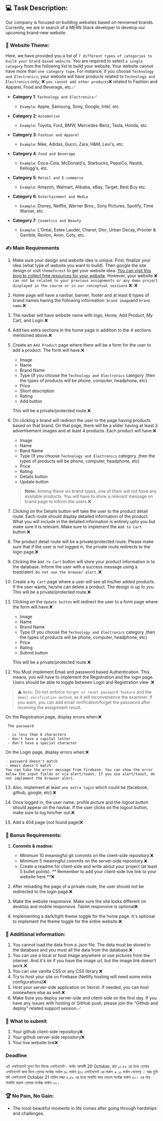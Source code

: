 ## :computer: Task Description:

Our company is focused on building websites based on renowned brands. Currently, we are in search of a MERN Stack developer to develop our upcoming brand-new website.


### 🧮 Website Theme:

Here, we have provided you a list of `7 different types of categories to build your brand-based website`. You are required to select `a single category` from the following list to build your website. Your website cannot have more than `one category type`. For instance, if you choose `Technology and Electronics`, your website will have products related to `Technology and Electronics` only; :x: `you cannot add other products`:x: related to Fashion and Apparel, Food and Beverage, etc.:white_check_mark:

- **Category 1**: `Technology and Electronics`:white_check_mark:

  - `Example`: Apple, Samsung, Sony, Google, Intel, etc.

- **Category 2**: `Automotive`

  - `Example`: Toyota, Ford, BMW, Mercedes-Benz, Tesla, Honda, etc.

- **Category 3**: `Fashion and Apparel`

  - `Example`: Nike, Adidas, Gucci, Zara, H&M, Levi's, etc.

- **Category 4**: `Food and Beverage`

  - `Example`: Coca-Cola, McDonald's, Starbucks, PepsiCo, Nestlé, Kellogg's, etc.

- **Category 5**: `Retail and E-commerce`

  - `Example`: Amazon, Walmart, Alibaba, eBay, Target, Best Buy etc.

- **Category 6**: `Entertainment and Media`

  - `Example`: Disney, Netflix, Warner Bros., Sony Pictures, Spotify, Time Warner, etc.

- **Category 7**: `Cosmetics and Beauty`

  - `Example`: L'Oréal, Estée Lauder, Chanel, Dior, Urban Decay, Procter & Gamble, Revlon, Avon, Coty, etc.

### :writing_hand: Main Requirements

1. Make sure your design and website idea is unique. First, finalize your idea (what type of website you want to build). Then google the site design or visit `themeforest` to get your website idea. [You can visit this blog to collect free resources for your website](https://bootcamp.uxdesign.cc/free-images-and-resources-collection-for-website-c77f2fc46ce5). However, your website :x: `can not be related to your previous assignments or any demo project displayed in the course or in our conceptual sessions` :x:. :x:

2. Home page will have a navbar, banner, footer and at least 6 types of brand names having the following information: `brand image`and `brand name`.:x:

3. The navbar will have website name with logo, Home, Add Product, My Cart, and Login.:x:

4. Add two extra sections in the home page in addition to the 4 sections mentioned above.:x:

5. Create an `Add Product` page where there will be a form for the user to add a product. The form will have::x:

   - Image
   - Name
   - Brand Name
   - Type (If you choose the `Technology and Electronics` category ,then the types of products will be phone, computer, headphone, etc)
   - Price
   - Short description
   - Rating
   - Add button

   This will be a private/protected route.:x:

6. On clicking a brand will redirect the user to the page having products based on that brand. On that page, there will be a slider having at least 3 advertisement images and at least 4 products. Each product will have::x:

   - Image
   - Name
   - Band Name
   - Type (If you choose `Technology and Electronics` category ,then the types of products will be phone, computer, headphone, etc)
   - Price
   - Rating
   - Details button
   - Update button

   > **Note:** Among these six brand types, one of them will not have any available products. You will have to show a relevant message on brand page to inform the users.:x:

7. Clicking on the Details button will take the user to the product detail route. Each route should display detailed information of the product. What you will include in the detailed information is entirely upto you but make sure it is relevant. Make sure to implement the `Add to Cart` button.:x:

8. The product detail route will be a private/protected route. Please make sure that if the user is not logged in, the private route redirects to the login page.:x:

9. Clicking the `Add to Cart` button will store your product information in to the database. Inform the user with a success message using a toast/alert. `Do not use the browser alert.`:x:

10. Create a `My Cart` page where a user will see all his/her added products. If the user wants, he/she can delete a product. The design is up to you. This will be a private/protected route.:x:

11. Clicking on the `Update button` will redirect the user to a form page where the form will have::x:

    - Image
    - Name
    - Brand Name
    - Type (If you choose the `Technology and Electronics` category ,then the types of products will be phone, computer, headphone, etc)
    - Price
    - Rating
    - Submit button

    This will be a private/protected route.:x:

12. You Must implement Email and password based Authentication. This means, you will have to implement the Registration and the login page. Users should be able to toggle between Login and Registration view .:x:

> :warning: `Note:` Do not enforce `forget or reset password feature` and the `email verification method`, as it will inconvenience the examiner. If you want, you can add email verification/forget the password after receiving the assignment result.

On the Registration page, display errors when::x:

     The password

     - is less than 6 characters
     - don't have a capital letter
     - don't have a special character

On the Login page, display errors when::x:

    - password doesn't match
    - email doesn't match
    You can take the error message from firebase. You can show the error below the input fields or via alert/toast. If you use alert/toast, do not implement the browser alert.

13. Also, implement at least `one extra login` which could be (facebook, github, google, etc).:x:

14. Once logged in, the user name, profile picture and the logout button should appear on the navbar. If the user clicks on the logout button, make sure to log him/her out.:x:

15. Add a 404 page (not found page):x:

### :gift: Bonus Requirements:

1. **Commits & readme:**

   - Minimum 10 meaningful git commits on the client-side repository.:x:
   - Minimum 5 meaningful commits on the server-side repository.:x:
   - Create a readme for client-side and write about your project (at least 5 bullet points). ** Remember to add your client-side live link to your website here.**:x:

2. After reloading the page of a private route, the user should not be redirected to the login page.:x:

3. Make the website responsive. Make sure the site looks different on desktop and mobile responsive. Tablet responsive is optional:x:

4. Implementing a dark/light theme toggle for the home page. It's optional to implement the theme toggle for the entire website.:x:

### :scroll: Additional information:

1. You cannot load the data from a .json file. The data must be stored in the database and you must all the data from the database.:x:
2. You can use a local or host image anywhere or use pictures from the internet. And it's ok if you have the image url, but the image link doesn't work.:x:
3. You can use vanilla CSS or any CSS library.:x:
4. Try to host your site on Firebase (Netlify hosting will need some extra configurations):x:
5. Host your server-side application on Vercel. If needed, you can host somewhere else as well.:x:
6. Make Sure you deploy server-side and client-side on the first day. If you have any issues with hosting or GitHub push, please join the "Github and deploy" related support session.:white_check_mark:

### :pushpin: What to submit

1. Your github client-side repository:x:
2. Your github server-side repository:x:
3. Your live website link:x:

### Deadline

এই এসাইনমেন্ট মুলত তিন দিনের এসাইনমেন্ট। অর্থাৎ আগামী 20 October, রাত ১১.৫৯ এর মধ্যে তোমার এসাইনমেন্ট জমা দিলে তোমার সর্বোচ্চ মার্কস ৬০ মার্কস (৫০ এসাইনমেন্ট এর মার্কস + ১০ মার্কস বোনাস) । আর তুমি যদি এসাইনমেন্ট October 21 তারিখ সন্ধ্যা ৫.৫৯ এর মধ্যে সাবমিট করে তাহলে সর্বোচ্চ মার্কস ৫০। এর পরে সাবমিট করলে তোমার সর্বোচ্চ মার্কস ৩০।  

### :trophy: No Pain, No Gain:

- The most beautiful moments in life comes after going through hardships and challenges.